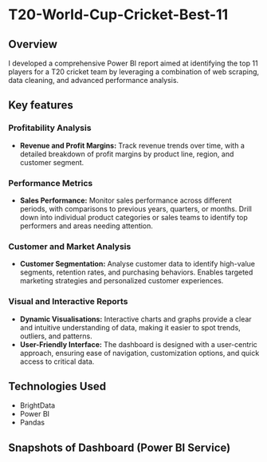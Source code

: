 # T20-World-Cup-Cricket-Best-11

## Overview
I developed a comprehensive Power BI report aimed at identifying the top 11 players for a T20 cricket team by leveraging a combination of web scraping, data cleaning, and advanced performance analysis.

## Key features

### Profitability Analysis
* **Revenue and Profit Margins:** Track revenue trends over time, with a detailed breakdown of profit margins by product line, region, and customer segment.

### Performance Metrics
* **Sales Performance:**  Monitor sales performance across different periods, with comparisons to previous years, quarters, or months. Drill down into individual product categories or sales teams to identify top performers and areas needing attention.

### Customer and Market Analysis
* **Customer Segmentation:** Analyse customer data to identify high-value segments, retention rates, and purchasing behaviors. Enables targeted marketing strategies and personalized customer experiences.

### Visual and Interactive Reports
* **Dynamic Visualisations:** Interactive charts and graphs provide a clear and intuitive understanding of data, making it easier to spot trends, outliers, and patterns.
* **User-Friendly Interface:** The dashboard is designed with a user-centric approach, ensuring ease of navigation, customization options, and quick access to critical data.

## Technologies Used
* BrightData
* Power BI
* Pandas

## Snapshots of Dashboard (Power BI Service)
